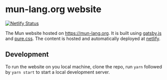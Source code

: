 # mun-lang.org website

[![Netlify Status](https://api.netlify.com/api/v1/badges/a52c9a69-6bc8-445e-b7fa-d17ab08cb7a3/deploy-status)](https://app.netlify.com/sites/mun-lang/deploys)

The Mun website hosted on https://mun-lang.org. It is built using [gatsby.js](https://www.gatsbyjs.org/) and [pure.css](https://purecss.io/). The content is hosted and automatically deployed at [netlify](https://netlify.com/).

## Development

To run the website on you local machine, clone the repo, run `yarn` followed by `yarn start` to start a local development server.
